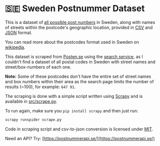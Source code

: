 🇸🇪 Sweden Postnummer Dataset
===============================

This is  a dataset of [all possible post numbers](https://en.wikipedia.org/wiki/List_of_postal_codes_in_Sweden)
in Sweden, along with names of streets within the postcode's geographic location, provided in [CSV](postcodes.csv) and [JSON](postcodes.json) format.

You can read more about the postcodes format used in Sweden on [wikipedia](https://en.wikipedia.org/wiki/Postal_codes_in_Sweden).

This dataset is scraped from [Posten.se](http://www.posten.se) using the [search
service](http://www.posten.se/soktjanst/postnummersok/gb/index_v.jspv), as I couldn't
find a dataset of all postal codes in Sweden with street names and street/box-numbers of each one.

**Note:** Some of these postcodes don't have the entire set of street names and box
numbers within their area as the search page limits the number of results (~100),
for example: `647 91`.

The scraping is done with a simple script written using [Scrapy](http://scrapy.org)
and is available in [src/scrape.py](src/scrape.py).

To run again, make sure you `pip install scrapy` and then just run:

```bash
scrapy runspider scrape.py
```

Code in scraping script and csv-to-json conversion is licensed under [MIT](https://beshr.mit-license.org).

Need an API? Try: [https://postnummerapi.se/](https://postnummerapi.se/)
